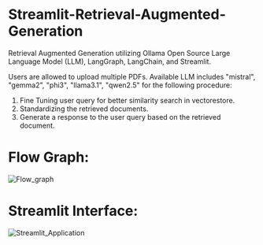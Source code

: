 # Streamlit-Retrieval-Augmented-Generation
Retrieval Augmented Generation utilizing Ollama Open Source Large Language Model (LLM), LangGraph, LangChain, and Streamlit.

Users are allowed to upload multiple PDFs.
Available LLM includes  "mistral", "gemma2", "phi3", "llama3.1", "qwen2.5" for the following procedure:

1. Fine Tuning user query for better similarity search in vectorestore.
2. Standardizing the retrieved documents.
3. Generate a response to the user query based on the retrieved document.

# Flow Graph:
![Flow_graph](https://github.com/user-attachments/assets/b8f9b979-1df7-4a1c-b23a-94a1326f3e49)




# Streamlit Interface:

![Streamlit_Application](https://github.com/user-attachments/assets/1db9263f-1f5a-4729-9747-41e1f23ace04)

